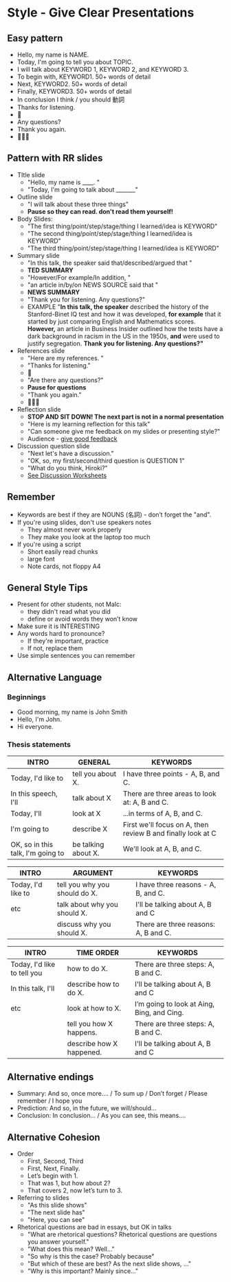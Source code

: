 # Style - Give Clear Presentations


## Easy pattern
* Hello, my name is NAME.
* Today, I'm going to tell you about TOPIC.
* I will talk about KEYWORD 1, KEYWORD 2, and KEYWORD 3.
* To begin with, KEYWORD1. 50+ words of detail
* Next, KEYWORD2. 50+ words of detail
* Finally, KEYWORD3. 50+ words of detail
* In conclusion I think / you should 動詞
* Thanks for listening. 
* 👏 
* Any questions? 
* Thank you again. 
* 👏👏👏


## Pattern with RR slides
* TItle slide
    * "Hello, my name is ____. "
    * "Today, I'm going to talk about _______"
* Outline slide
    * "I will talk about these three things"
    * **Pause so they can read. don't read them yourself!**
* Body Slides: 
    * "The first thing/point/step/stage/thing I learned/idea is KEYWORD"
    * "The second thing/point/step/stage/thing I learned/idea is KEYWORD"
    * "The third thing/point/step/stage/thing I learned/idea is KEYWORD"
* Summary slide
    * "In this talk, the speaker said that/described/argued that "
    * **TED SUMMARY**
    * "However/For example/In addition, "
    * "an article in/by/on NEWS SOURCE said that "
    * **NEWS SUMMARY** 
    * "Thank you for listening. Any questions?"
    * EXAMPLE "**In this talk, the speaker** described the history of the Stanford-Binet IQ test and how it was developed, **for example** that it started  by just comparing English and Mathematics scores. **However,**  an article in Business Insider  outlined how the tests have a dark background in racism in the US in the 1950s,  **and** were used to justify segregation. **Thank you for listening. Any questions?"**
* References slide
    * "Here are my references. "
    * "Thanks for listening." 
    * 👏 
    * "Are there any questions?"
    * **Pause for questions**
    * "Thank you again." 
    * 👏👏👏
* Reflection slide
    * **STOP AND SIT DOWN! The next part is not in a normal presentation**
    * "Here is my learning reflection for this talk"
    * "Can someone give me feedback on my slides or presenting style?"
    * Audience - [give good feedback](Style-GiveGoodFeedback)
* Discussion question slide
    * "Next let's have a discussion."
    * "OK, so, my first/second/third question is QUESTION 1"
    * "What do you think, Hiroki?"
    * [See Discussion Worksheets](https://docs.google.com/document/d/1GYvDm-zW2psmE7hWrZGnvu2prgL6RsZClCEgwk8fa_w/edit?usp=sharing)

 
## Remember
* Keywords are best if they are NOUNS (名詞) - don’t forget the "and".
* If you're using slides, don't use speakers notes
    * They almost never work properly
    * They make you look at the laptop too much 
* If you're using a script
    * Short easily read chunks
    * large font
    * Note cards, not floppy A4

## General Style Tips
* Present for other students, not Malc:
    * they didn't read what you did
    * define or avoid words they won’t know
* Make sure it is INTERESTING
* Any words hard to pronounce? 
    * If they're important, practice 
    * If not, replace them
* Use simple sentences you can remember

## Alternative Language

### Beginnings
* Good morning, my name is John Smith
* Hello, I'm John.
* Hi everyone.

### Thesis statements
|INTRO                    |GENERAL                        |KEYWORDS
|---                     |---                    |---         
|Today, I'd like to      |tell you about X.      |I have three points - A, B, and C.
|In this speech, I'll    |talk about X           |There are three areas to look at: A, B and C.
|Today, I'll             |look at X              |...in terms of A, B, and C.
|I'm going to            |describe X             |First we'll focus on A, then review B and finally look at C
|OK, so in this talk, I'm going to |be talking about X. |We'll look at A, B, and C.

|INTRO                  |ARGUMENT                        |KEYWORDS
|---                    |---                               |---    
|Today, I'd like to     |tell you why you should do X.   |I have three reasons - A, B, and C.
|etc                    |talk about why you should X.    |I'll be talking about A, B and C
|                       |discuss why you should X.   |There are three reasons: A, B and C.

|INTRO                      |TIME ORDER                |KEYWORDS
|---                        |---                     |---    
|Today, I'd like to tell you |how to do X.          |There are three steps: A, B and C.
|In this talk, I'll      |describe how to do X.     |I'll be talking about A, B and C
|etc                      |look at how to X.        |I’m going to look at Aing, Bing, and Cing.
|                         |tell you how X happens.  |There are three steps: A, B and C.
|                         |describe how X happened.  |I'll be talking about A, B and C


## Alternative endings
* Summary: And so, once more.... / To sum up / Don’t forget / Please remember / I hope you
* Prediction: And so, in the future, we will/should...
* Conclusion: In conclusion... / As you can see, this means....

## Alternative Cohesion
* Order
    * First, Second, Third
    * First, Next, Finally.
    * Let’s begin with 1.
    * That was 1, but how about 2?
    * That covers 2, now let’s turn to 3.
* Referring to slides
    * "As this slide shows"
    * "The next slide has"
    * "Here, you can see"
* Rhetorical questions are bad in essays, but OK in talks 
    * "What are rhetorical questions? Rhetorical questions are questions you answer yourself."
    * "What does this mean? Well..."
    * "So why is this the case? Probably because"
    * "But which of these are best? As the next slide shows, ..."
    * "Why is this important? Mainly since..."